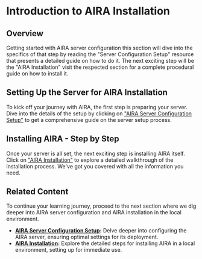 # Introduction to AIRA Installation

## Overview

Getting started with AIRA server configuration this section will dive into the specifics of that step by reading the "Server Configuration Setup" resource that presents a detailed guide on how to do it. The next exciting step will be the "AIRA Installation" visit the respected section for a complete procedural guide on how to install it.

## Setting Up the Server for AIRA Installation

To kick off your journey with AIRA, the first step is preparing your server. Dive into the details of the setup by clicking on ["AIRA Server Configuration Setup"](https://github.com/airacommunity/AIRA-User-Guide/blob/main/G.%20AIRA%20Server%20Configuration%20Setup.md) to get a comprehensive guide on the server setup process.

## Installing AIRA - Step by Step

Once your server is all set, the next exciting step is installing AIRA itself. Click on ["AIRA Installation"](https://github.com/airacommunity/AIRA-User-Guide/blob/main/H.%20AIRA%20Installation.md) to explore a detailed walkthrough of the installation process. We've got you covered with all the information you need.


## Related Content

To continue your learning journey, proceed to the next section where we dig deeper into AIRA server configuration and AIRA installation in the local environment.

- **[AIRA Server Configuration Setup](https://github.com/airacommunity/AIRA-User-Guide/blob/main/G.%20AIRA%20Server%20Configuration%20Setup.md):** Delve deeper into configuring the AIRA server, ensuring optimal settings for its deployment.
- **[AIRA Installation](https://github.com/airacommunity/AIRA-User-Guide/blob/main/H.%20AIRA%20Installation.md):** Explore the detailed steps for installing AIRA in a local environment, setting up for immediate use.
